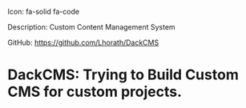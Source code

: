 Icon: fa-solid fa-code

Description: Custom Content Management System

GitHub: https://github.com/Lhorath/DackCMS

# DackCMS: Trying to Build Custom CMS for custom projects.
